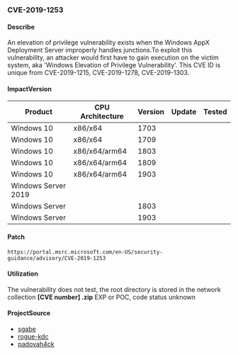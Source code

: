 ###  CVE-2019-1253

#### Describe

An elevation of privilege vulnerability exists when the Windows AppX Deployment Server improperly handles junctions.To exploit this vulnerability, an attacker would first have to gain execution on the victim system, aka 'Windows Elevation of Privilege Vulnerability'. This CVE ID is unique from CVE-2019-1215, CVE-2019-1278, CVE-2019-1303.

#### ImpactVersion

| Product             | CPU Architecture | Version | Update | Tested |
| ------------------- | ---------------- | ------- | ------ | ------ |
| Windows 10          | x86/x64          | 1703    |        |        |
| Windows 10          | x86/x64          | 1709    |        |        |
| Windows 10          | x86/x64/arm64    | 1803    |        |        |
| Windows 10          | x86/x64/arm64    | 1809    |        |        |
| Windows 10          | x86/x64/arm64    | 1903    |        |        |
| Windows Server 2019 |                  |         |        |        |
| Windows Server      |                  | 1803    |        |        |
| Windows Server      |                  | 1903    |        |        |

#### Patch

```
https://portal.msrc.microsoft.com/en-US/security-guidance/advisory/CVE-2019-1253
```

#### Utilization

The vulnerability does not test, the root directory is stored in the network collection **[CVE number] .zip** EXP or POC, code status unknown

#### ProjectSource

- [sgabe](https://github.com/sgabe/CVE-2019-1253)
- [rogue-kdc](https://github.com/rogue-kdc/CVE-2019-1253)
- [padovah4ck](https://github.com/padovah4ck/CVE-2019-1253)
